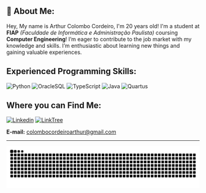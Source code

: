
## 👀 About Me:

Hey, My name is Arthur Colombo Cordeiro, I'm 20 years old! I'm a student at **FIAP** *(Faculdade de Informática e Administração Paulista)* coursing **Computer Engineering**! I’m eager to contribute to the job market with my knowledge and skills. I’m enthusiastic about learning new things and gaining valuable experiences.

## Experienced Programming Skills:

![Python](https://i.imgur.com/M44Q7JP.png)
![OracleSQL](https://i.imgur.com/71OgOJh.png)
![TypeScript](https://i.imgur.com/K4b1pTC.png)
![Java](https://i.imgur.com/Eks0xFG.png)
![Quartus](https://i.imgur.com/t6TTgU5.png)

## Where you can Find Me:
[![Linkedin](https://i.imgur.com/KZILEcm.png)](https://www.linkedin.com/in/arthur-colombo-cordeiro-571177304/)
[![LinkTree](https://i.imgur.com/vwX4hMR.png)](https://linktr.ee/arthurccordeiro)

**E-mail:** colombocordeiroarthur@gmail.com

----
<img src="https://raw.githubusercontent.com/ArthurCCordeiro/ArthurCCordeiro/output/snake.svg" alt="Snake animation" />

